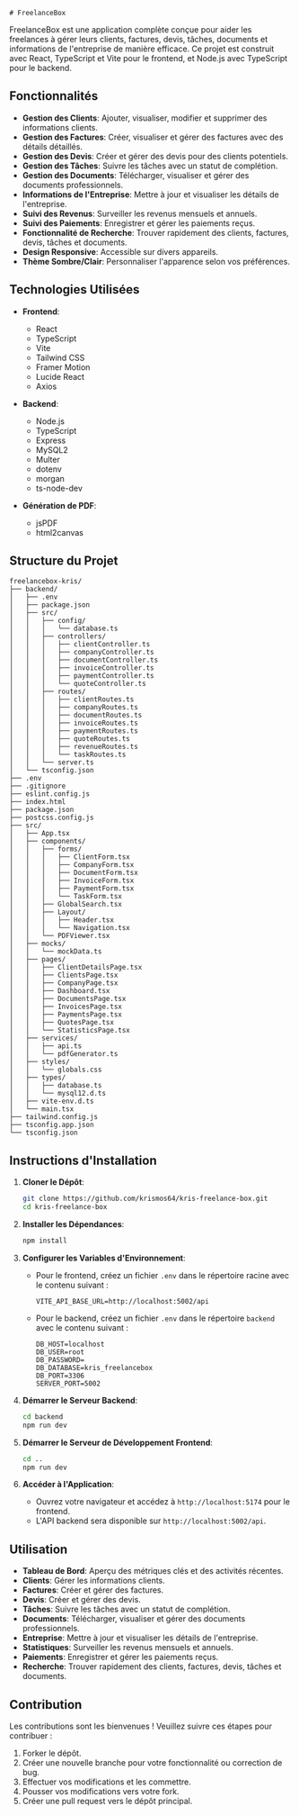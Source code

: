     # FreelanceBox

FreelanceBox est une application complète conçue pour aider les freelances à gérer leurs clients, factures, devis, tâches, documents et informations de l'entreprise de manière efficace. Ce projet est construit avec React, TypeScript et Vite pour le frontend, et Node.js avec TypeScript pour le backend.

## Fonctionnalités

- **Gestion des Clients**: Ajouter, visualiser, modifier et supprimer des informations clients.
- **Gestion des Factures**: Créer, visualiser et gérer des factures avec des détails détaillés.
- **Gestion des Devis**: Créer et gérer des devis pour des clients potentiels.
- **Gestion des Tâches**: Suivre les tâches avec un statut de complétion.
- **Gestion des Documents**: Télécharger, visualiser et gérer des documents professionnels.
- **Informations de l'Entreprise**: Mettre à jour et visualiser les détails de l'entreprise.
- **Suivi des Revenus**: Surveiller les revenus mensuels et annuels.
- **Suivi des Paiements**: Enregistrer et gérer les paiements reçus.
- **Fonctionnalité de Recherche**: Trouver rapidement des clients, factures, devis, tâches et documents.
- **Design Responsive**: Accessible sur divers appareils.
- **Thème Sombre/Clair**: Personnaliser l'apparence selon vos préférences.

## Technologies Utilisées

- **Frontend**:

  - React
  - TypeScript
  - Vite
  - Tailwind CSS
  - Framer Motion
  - Lucide React
  - Axios

- **Backend**:

  - Node.js
  - TypeScript
  - Express
  - MySQL2
  - Multer
  - dotenv
  - morgan
  - ts-node-dev

- **Génération de PDF**:
  - jsPDF
  - html2canvas

## Structure du Projet

```
freelancebox-kris/
├── backend/
│   ├── .env
│   ├── package.json
│   ├── src/
│   │   ├── config/
│   │   │   └── database.ts
│   │   ├── controllers/
│   │   │   ├── clientController.ts
│   │   │   ├── companyController.ts
│   │   │   ├── documentController.ts
│   │   │   ├── invoiceController.ts
│   │   │   ├── paymentController.ts
│   │   │   └── quoteController.ts
│   │   ├── routes/
│   │   │   ├── clientRoutes.ts
│   │   │   ├── companyRoutes.ts
│   │   │   ├── documentRoutes.ts
│   │   │   ├── invoiceRoutes.ts
│   │   │   ├── paymentRoutes.ts
│   │   │   ├── quoteRoutes.ts
│   │   │   ├── revenueRoutes.ts
│   │   │   └── taskRoutes.ts
│   │   └── server.ts
│   └── tsconfig.json
├── .env
├── .gitignore
├── eslint.config.js
├── index.html
├── package.json
├── postcss.config.js
├── src/
│   ├── App.tsx
│   ├── components/
│   │   ├── forms/
│   │   │   ├── ClientForm.tsx
│   │   │   ├── CompanyForm.tsx
│   │   │   ├── DocumentForm.tsx
│   │   │   ├── InvoiceForm.tsx
│   │   │   ├── PaymentForm.tsx
│   │   │   └── TaskForm.tsx
│   │   ├── GlobalSearch.tsx
│   │   ├── Layout/
│   │   │   ├── Header.tsx
│   │   │   └── Navigation.tsx
│   │   └── PDFViewer.tsx
│   ├── mocks/
│   │   └── mockData.ts
│   ├── pages/
│   │   ├── ClientDetailsPage.tsx
│   │   ├── ClientsPage.tsx
│   │   ├── CompanyPage.tsx
│   │   ├── Dashboard.tsx
│   │   ├── DocumentsPage.tsx
│   │   ├── InvoicesPage.tsx
│   │   ├── PaymentsPage.tsx
│   │   ├── QuotesPage.tsx
│   │   └── StatisticsPage.tsx
│   ├── services/
│   │   ├── api.ts
│   │   └── pdfGenerator.ts
│   ├── styles/
│   │   └── globals.css
│   ├── types/
│   │   ├── database.ts
│   │   └── mysql12.d.ts
│   ├── vite-env.d.ts
│   └── main.tsx
├── tailwind.config.js
├── tsconfig.app.json
└── tsconfig.json
```

## Instructions d'Installation

1. **Cloner le Dépôt**:

   ```bash
   git clone https://github.com/krismos64/kris-freelance-box.git
   cd kris-freelance-box
   ```

2. **Installer les Dépendances**:

   ```bash
   npm install
   ```

3. **Configurer les Variables d'Environnement**:

   - Pour le frontend, créez un fichier `.env` dans le répertoire racine avec le contenu suivant :
     ```
     VITE_API_BASE_URL=http://localhost:5002/api
     ```
   - Pour le backend, créez un fichier `.env` dans le répertoire `backend` avec le contenu suivant :
     ```
     DB_HOST=localhost
     DB_USER=root
     DB_PASSWORD=
     DB_DATABASE=kris_freelancebox
     DB_PORT=3306
     SERVER_PORT=5002
     ```

4. **Démarrer le Serveur Backend**:

   ```bash
   cd backend
   npm run dev
   ```

5. **Démarrer le Serveur de Développement Frontend**:

   ```bash
   cd ..
   npm run dev
   ```

6. **Accéder à l'Application**:
   - Ouvrez votre navigateur et accédez à `http://localhost:5174` pour le frontend.
   - L'API backend sera disponible sur `http://localhost:5002/api`.

## Utilisation

- **Tableau de Bord**: Aperçu des métriques clés et des activités récentes.
- **Clients**: Gérer les informations clients.
- **Factures**: Créer et gérer des factures.
- **Devis**: Créer et gérer des devis.
- **Tâches**: Suivre les tâches avec un statut de complétion.
- **Documents**: Télécharger, visualiser et gérer des documents professionnels.
- **Entreprise**: Mettre à jour et visualiser les détails de l'entreprise.
- **Statistiques**: Surveiller les revenus mensuels et annuels.
- **Paiements**: Enregistrer et gérer les paiements reçus.
- **Recherche**: Trouver rapidement des clients, factures, devis, tâches et documents.

## Contribution

Les contributions sont les bienvenues ! Veuillez suivre ces étapes pour contribuer :

1. Forker le dépôt.
2. Créer une nouvelle branche pour votre fonctionnalité ou correction de bug.
3. Effectuer vos modifications et les commettre.
4. Pousser vos modifications vers votre fork.
5. Créer une pull request vers le dépôt principal.
